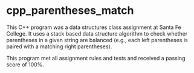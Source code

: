# cpp_parentheses_match

This C++ program was a data structures class assignment at Santa Fe College. It uses a stack based data structure algorithm to check whether parentheses in a given string are balanced (e.g., each left parentheses is paired with a matching right parentheses).

This program met all assignment rules and tests and received a passing score of 100%.
